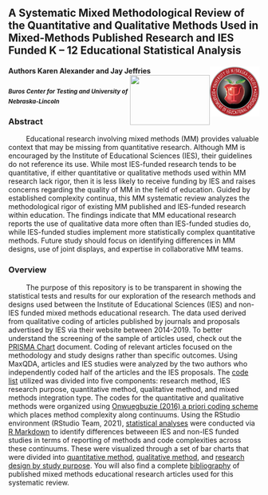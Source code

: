 ## A Systematic Mixed Methodological Review of the Quantitative and Qualitative Methods Used in Mixed-Methods Published Research and IES Funded K – 12 Educational Statistical Analysis
#### Authors Karen Alexander and Jay Jeffries <img align="right" width="100" height="100" src="https://github.com/jjeffries13/MM-SR/blob/main/Images/Screen%20Shot%202021-10-19%20at%2010.20.44%20AM.png?raw=true"> <img align="right" width="160" height="100" src="https://ucomm.unl.edu/images/brand-book/secondary-logos/buros.jpg"> 
<sub> ***Buros Center for Testing and University of Nebraska-Lincoln*** </sub> 

### Abstract
&nbsp;&nbsp;&nbsp;&nbsp;&nbsp;&nbsp;&nbsp;&nbsp; Educational research involving mixed methods (MM) provides valuable context that may be missing from quantitative research. Although MM is encouraged by the Institute of Educational Sciences (IES), their guidelines do not reference its use. While most IES-funded research tends to be quantitative, if either quantitative or qualitative methods used within MM research lack rigor, then it is less likely to receive funding by IES and raises concerns regarding the quality of MM in the field of education. Guided by established complexity continua, this MM systematic review analyzes the methodological rigor of existing MM published and IES-funded research within education. The findings indicate that MM educational research reports the use of qualitative data more often than IES-funded studies do, while IES-funded studies implement more statistically complex quantitative methods. Future study should focus on identifying differences in MM designs, use of joint displays, and expertise in collaborative MM teams.

### Overview
&nbsp;&nbsp;&nbsp;&nbsp;&nbsp;&nbsp;&nbsp;&nbsp; The purpose of this repository is to be transparent in showing the statistical tests and results for our exploration of the research methods and designs used between the Institute of Educational Sciences (IES) and non-IES funded mixed methods educational research. The data used derived from qualitative coding of articles published by journals and proposals advertised by IES via their website between 2014-2019. To better understand the screening of the sample of articles used, check out the [PRISMA Chart](https://github.com/jjeffries13/MM-SR/blob/main/Figures/MMIES_PRISMA.pdf) document. Coding of relevant articles focused on the methodology and study designs rather than specific outcomes. Using MaxQDA, articles and IES studies were analyzed by the two authors who independently coded half of the articles and the IES proposals. The [code list](https://github.com/jjeffries13/MM-SR/blob/main/Figures/CodeSystem.pdf) utilized was divided into five components: research method, IES research purpose, quantitative method, qualitative method, and mixed methods integration type. The codes for the quantitative and qualitative methods were organized using [Onwuegbuzie (2016) a priori coding scheme](https://github.com/jjeffries13/MM-SR/blob/main/Images/ComplexityContinuums_Onwuegbuzie_.pdf) which places method complexity along continuums. Using the RStudio environment (RStudio Team, 2021), [statistical analyses](https://github.com/jjeffries13/MM-SR/blob/main/Code/MM-SR_Analysis.pdf) were conducted via [R Markdown](https://github.com/jjeffries13/MM-SR/blob/main/Code/MM-SR_Analysis.Rmd) to identify differences betweeen IES and non-IES funded studies in terms of reporting of methods and code complexities across these continuums. These were visualized through a set of bar charts that were divided into [quantitative method](https://github.com/jjeffries13/MM-SR/blob/main/Figures/QuanMethod_Barchart.pdf), [qualitative method](https://github.com/jjeffries13/MM-SR/blob/main/Figures/QualMethod_Barchart.pdf), and [research design by study purpose](https://github.com/jjeffries13/MM-SR/blob/main/Figures/StudyDesignbyPurpose.pdf). You will also find a complete [bibliography](https://github.com/jjeffries13/MM-SR/blob/main/References/MMArticles_References.pdf) of published mixed methods educational research articles used for this systematic review. 
